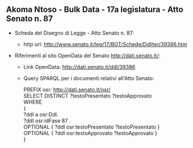 ## Akoma Ntoso - Bulk Data - 17a legislatura - Atto Senato n. 87 ##

* Scheda del Disegno di Legge - Atto Senato n. 87:
	* http url: http://www.senato.it/leg/17/BGT/Schede/Ddliter/39386.htm

* Riferimenti al sito OpenData del Senato http://dati.senato.it/:
	* Link OpenData: http://dati.senato.it/ddl/39386
	* Query SPARQL per i documenti relativi all'Atto Senato:

        PREFIX osr: <http://dati.senato.it/osr/>  
		SELECT DISTINCT ?testoPresentato ?testoApprovato  
		WHERE  
		{  
		    ?ddl a osr:Ddl.  
		    ?ddl osr:idFase 87 .  
		    OPTIONAL { ?ddl osr:testoPresentato ?testoPresentato }  
		    OPTIONAL { ?ddl osr:testoApprovato ?testoApprovato }  
		}
		